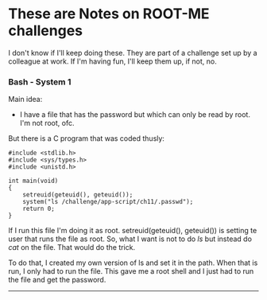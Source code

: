 # These are Notes on ROOT-ME challenges

I don't know if I'll keep doing these. They are part of a challenge set up by a colleague at work. If I'm having fun, I'll keep them up, if not, no.

### Bash - System 1

Main idea:

- I have a file that has the password but which can only be read by root. I'm not root, ofc.

But there is a C program that was coded thusly:

    #include <stdlib.h>
    #include <sys/types.h>
    #include <unistd.h>

    int main(void)
    {
        setreuid(geteuid(), geteuid());
        system("ls /challenge/app-script/ch11/.passwd");
        return 0;
    }

If I run this file I'm doing it as root.
setreuid(geteuid(), geteuid()) is setting te user that runs the file as root.
So, what I want is not to do *ls* but instead do *cat* on the file.
That would do the trick.

To do that, I created my own version of ls and set it in the path.
When that is run, I only had to run the file. This gave me a root shell and I just had to run the file and get the password.

---
